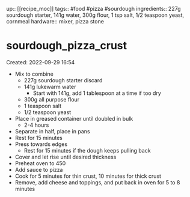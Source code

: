 up:: [[recipe_moc]]
tags:: #food #pizza #sourdough
ingredients:: 227g sourdough starter, 141g water, 300g flour, 1 tsp salt, 1/2 teaspoon yeast, cornmeal
hardware:: mixer, pizza stone

# sourdough_pizza_crust
Created: 2022-09-29 16:54

- Mix to combine
	- 227g sourdough starter discard
	- 141g lukewarm water
		- Start with 141g, add 1 tablespoon at a time if too dry
	- 300g all purpose flour
	- 1 teaspoon salt
	- 1/2 teaspoon yeast
- Place in greased container until doubled in bulk
	- 2-4 hours
- Separate in half, place in pans
- Rest for 15 minutes
- Press towards edges
	- Rest for 15 minutes if the dough keeps pulling back
- Cover and let rise until desired thickness
- Preheat oven to 450
- Add sauce to pizza
- Cook for 5 minutes for thin crust, 10 minutes for thick crust
- Remove, add cheese and toppings, and put back in oven for 5 to 8 minutes
